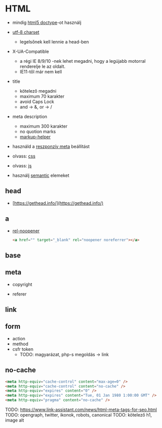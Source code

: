 # HTML

- mindig [html5 doctype](https://html5tutorial.info/doctype.php)-ot használj

- [utf-8 charset](https://webhint.io/docs/user-guide/hints/hint-meta-charset-utf-8/)
  - legelsőnek kell lennie a head-ben

- X-UA-Compatible
  - a régi IE 8/9/10 -nek lehet megadni, hogy a legújabb motorral renderelje le az oldalt.
  - IE11-től már nem kell

- title
  - kötelező megadni
  - maximum 70 karakter
  - avoid Caps Lock
  - and -> &, or -> /

- meta description
  - maximum 300 karakter
  - no quotion marks
  - [markup-helper](https://www.google.com/webmasters/markup-helper/?hl=hu)

- használd a [reszponzív meta](https://developer.mozilla.org/en-US/docs/Mozilla/Mobile/Viewport_meta_tag) beállítást
- olvass: [css](/css.md)
- olvass: [js](/js.md)
- használj [semantic](https://www.w3schools.com/html/html5_semantic_elements.asp) elemeket

## head

- [https://gethead.info/](https://gethead.info/)

## a
  - [rel-noopener](https://mathiasbynens.github.io/rel-noopener/)
    ```html
    <a href="" target="_blank" rel="noopener noreferrer"></a>
    ```

## base

## meta
  - copyright
    <meta name="copyright" content="https://index.hu/copyright/">

  - referer
    <meta name="referrer" content="unsafe-url">

## link
  <link rel="copyright" title="Szerzői jogok" href="/copyright/">
  <link rel="author" title="Impresszum" href="/impresszum/">
  <link rel="home" title="" href="/" id="homelink">

## form
  - action
  - method
  - csfr token
    - TODO: magyarázat, php-s megoldás -> link

## no-cache

```html
<meta http-equiv="cache-control" content="max-age=0" />
<meta http-equiv="cache-control" content="no-cache" />
<meta http-equiv="expires" content="0" />
<meta http-equiv="expires" content="Tue, 01 Jan 1980 1:00:00 GMT" />
<meta http-equiv="pragma" content="no-cache" />
```

TODO: https://www.link-assistant.com/news/html-meta-tags-for-seo.html
TODO: opengraph, twitter, ikonok, robots, canonical
TODO: kötelező h1, image alt
